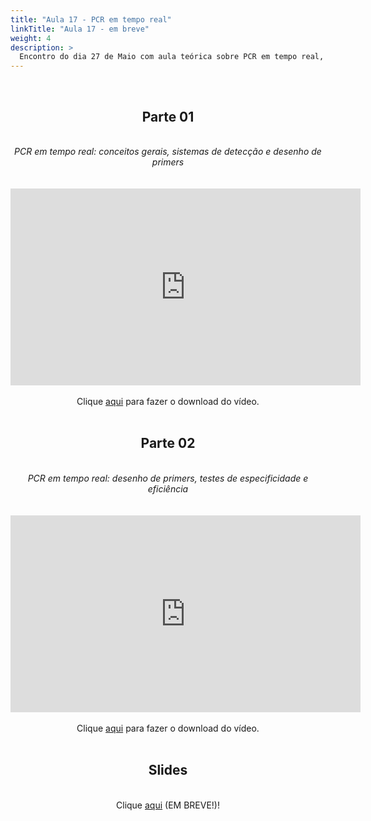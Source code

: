 ```yaml
---
title: "Aula 17 - PCR em tempo real"
linkTitle: "Aula 17 - em breve"
weight: 4
description: >
  Encontro do dia 27 de Maio com aula teórica sobre PCR em tempo real, com conceitos gerais, sistemas de detecção, desenho de primers e testes de especificidade e eficiência
---
```


<br>
<div align="center">
<h2>Parte 01</h2>
<br>
<i>PCR em tempo real: conceitos gerais, sistemas de detecção e desenho de primers</i>
<br><br><br>
<iframe width="560" height="315" src="https://www.youtube.com/embed/6DIQq9iDx9c" frameborder="0" allow="accelerometer; autoplay; clipboard-write; encrypted-media; gyroscope; picture-in-picture" allowfullscreen></iframe>
<br><br>
Clique <a href="https://photos.app.goo.gl/4G9rLms2xiMUFkwSA">aqui</a> para fazer o download do vídeo. 
<br><br>

<h2>Parte 02</h2>
<br>
<i>PCR em tempo real: desenho de primers, testes de especificidade e eficiência</i>
<br><br><br>
<iframe width="560" height="315" src="https://www.youtube.com/embed/5hBqOuXCUdA" frameborder="0" allow="accelerometer; autoplay; clipboard-write; encrypted-media; gyroscope; picture-in-picture" allowfullscreen></iframe> 
<br><br>
Clique <a href="https://photos.app.goo.gl/rqp1A2dRebeCWMXM6">aqui</a> para fazer o download do vídeo. 
<br><br>

<h2>Slides</h2>
<br>
Clique <a href="https://github.com/desirrepetters/cursogenomicaegenetica.ufpr/raw/master/userguide/content/pt-br/docs/teoricas/slides/aula_22.pdf">aqui</a> (EM BREVE!)!
<br><br>
</div>